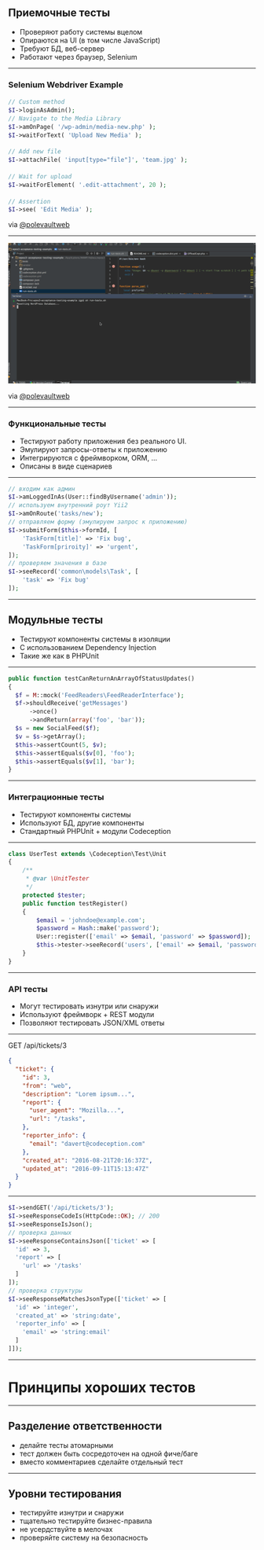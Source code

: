 ## Приемочные тесты

* Проверяют работу системы вцелом
* Опираются на UI (в том числе JavaScript)
* Требуют БД, веб-сервер
* Работают через браузер, Selenium

---

### Selenium Webdriver Example

```php
// Custom method
$I->loginAsAdmin();
// Navigate to the Media Library
$I->amOnPage( '/wp-admin/media-new.php' );
$I->waitForText( 'Upload New Media' );

// Add new file
$I->attachFile( 'input[type="file"]', 'team.jpg' );

// Wait for upload
$I->waitForElement( '.edit-attachment', 20 );

// Assertion
$I->see( 'Edit Media' );
```

via [@polevaultweb](https://deliciousbrains.com/codeception-automate-wordpress-plugin-testing/)

---


![](img/codeception.gif)

via [@polevaultweb](https://deliciousbrains.com/codeception-automate-wordpress-plugin-testing/)

---

### Функциональные тесты

* Тестируют работу приложения без реального UI.
* Эмулируют запросы-ответы к приложению
* Интегрируются с фреймворком, ORM, ...
* Описаны в виде сценариев

---

```php
// входим как админ
$I->amLoggedInAs(User::findByUsername('admin'));
// используем внутренний роут Yii2
$I->amOnRoute('tasks/new');
// отправляем форму (эмулируем запрос к приложению)
$I->submitForm($this->formId, [
    'TaskForm[title]' => 'Fix bug',
    'TaskForm[priroity]' => 'urgent',
]);
// проверяем значения в базе
$I->seeRecord('common\models\Task', [
    'task' => 'Fix bug'
]);
```

---

## Модульные тесты

* Тестируют компоненты системы в изоляции
* С использованием Dependency Injection
* Такие же как в PHPUnit

---

```php
public function testCanReturnAnArrayOfStatusUpdates()
{
  $f = M::mock('FeedReaders\FeedReaderInterface');
  $f->shouldReceive('getMessages')
      ->once()
      ->andReturn(array('foo', 'bar'));
  $s = new SocialFeed($f);
  $v = $s->getArray();
  $this->assertCount(5, $v);
  $this->assertEquals($v[0], 'foo');
  $this->assertEquals($v[1], 'bar');
}
```

---

### Интеграционные тесты

* Тестируют компоненты системы
* Используют БД, другие компоненты
* Стандартный PHPUnit + модули Codeception

---

```php
class UserTest extends \Codeception\Test\Unit
{
    /**
     * @var \UnitTester
     */
    protected $tester;
    public function testRegister()
    {
        $email = 'johndoe@example.com';
        $password = Hash::make('password');
        User::register(['email' => $email, 'password' => $password]);
        $this->tester->seeRecord('users', ['email' => $email, 'password' => $password]);
    }
}
```

---

### API тесты

* Могут тестировать изнутри или снаружи
* Используют фреймворк + REST модули
* Позволяют тестировать JSON/XML ответы

---

 GET /api/tickets/3

```json
{
  "ticket": {
    "id": 3,
    "from": "web",
    "description": "Lorem ipsum...",
    "report": {
      "user_agent": "Mozilla...",
      "url": "/tasks",      
    },
    "reporter_info": {
      "email": "davert@codeception.com"
    },
    "created_at": "2016-08-21T20:16:37Z",
    "updated_at": "2016-09-11T15:13:47Z"    
  }
}
```

---

```php
$I->sendGET('/api/tickets/3');
$I->seeResponseCodeIs(HttpCode::OK); // 200
$I->seeResponseIsJson();
// проверка данных
$I->seeResponseContainsJson(['ticket' => [
  'id' => 3,
  'report' => [
    'url' => '/tasks'
  ]
]);
// проверка структуры
$I->seeResponseMatchesJsonType(['ticket' => [
  'id' => 'integer',
  'created_at' => 'string:date',
  'reporter_info' => [
    'email' => 'string:email'
  ]
]]);
```

---

# Принципы хороших тестов

---

## Разделение ответственности

* делайте тесты атомарными
* тест должен быть сосредоточен на одной фиче/баге
* вместо комментариев сделайте отдельный тест

---

## Уровни тестирования

* тестируйте изнутри и снаружи
* тщательно тестируйте бизнес-правила
* не усердствуйте в мелочах 
* проверяйте систему на безопасность


